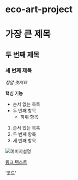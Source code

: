 # eco-art-project
# 가장 큰 제목
## 두 번째  제목
### 세 번째 제목
*정말 멋져요*

**핵심 기능**

- 순서 없는 목록
- 두 번째 항목
  - 하위 항목

1. 순서 있는 목록
2. 두 번째 항목
3. 세 번째 항목

![이미지설명](https://i.namu.wiki/i/Grq6HrAN6RsyqWjGDGXst5uYjVNP9wn29y2bJ0NjvfYMaDAH_KYcTmLvcwdS6kGbjBDLbQj8JROG6DS0bwFUK3LfFZKlNa4YZS1j9u1qlHCs0fM_swVcheUWH8Uk7QnHfiXzCiEyXSkrtdr5oygxzw.webp)

[링크 텍스트](http://namu.wiki/w/%ED%83%80%EC%B9%B4%EB%82%98%EC%8B%9C%20%ED%98%B8%EC%8B%9C%EB%85%B8)

'코드'
